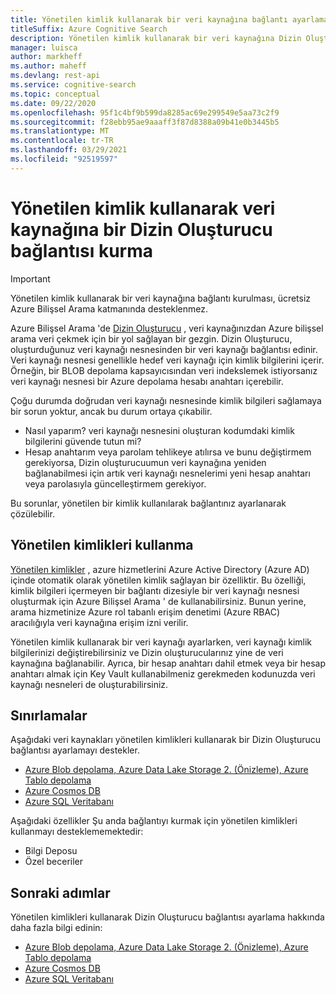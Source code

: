 ```yaml
---
title: Yönetilen kimlik kullanarak bir veri kaynağına bağlantı ayarlama
titleSuffix: Azure Cognitive Search
description: Yönetilen kimlik kullanarak bir veri kaynağına Dizin Oluşturucu bağlantısı ayarlamayı öğrenin
manager: luisca
author: markheff
ms.author: maheff
ms.devlang: rest-api
ms.service: cognitive-search
ms.topic: conceptual
ms.date: 09/22/2020
ms.openlocfilehash: 95f1c4bf9b599da8285ac69e299549e5aa73c2f9
ms.sourcegitcommit: f28ebb95ae9aaaff3f87d8388a09b41e0b3445b5
ms.translationtype: MT
ms.contentlocale: tr-TR
ms.lasthandoff: 03/29/2021
ms.locfileid: "92519597"
---
```

# <a name="set-up-an-indexer-connection-to-a-data-source-using-a-managed-identity"></a>Yönetilen kimlik kullanarak veri kaynağına bir Dizin Oluşturucu bağlantısı kurma

> [!IMPORTANT] 
> Yönetilen kimlik kullanarak bir veri kaynağına bağlantı kurulması, ücretsiz Azure Bilişsel Arama katmanında desteklenmez.

Azure Bilişsel Arama 'de [Dizin Oluşturucu](search-indexer-overview.md) , veri kaynağınızdan Azure bilişsel arama veri çekmek için bir yol sağlayan bir gezgin. Dizin Oluşturucu, oluşturduğunuz veri kaynağı nesnesinden bir veri kaynağı bağlantısı edinir. Veri kaynağı nesnesi genellikle hedef veri kaynağı için kimlik bilgilerini içerir. Örneğin, bir BLOB depolama kapsayıcısından veri indekslemek istiyorsanız veri kaynağı nesnesi bir Azure depolama hesabı anahtarı içerebilir.

Çoğu durumda doğrudan veri kaynağı nesnesinde kimlik bilgileri sağlamaya bir sorun yoktur, ancak bu durum ortaya çıkabilir.
* Nasıl yaparım? veri kaynağı nesnesini oluşturan kodumdaki kimlik bilgilerini güvende tutun mi?
* Hesap anahtarım veya parolam tehlikeye atılırsa ve bunu değiştirmem gerekiyorsa, Dizin oluşturucuumun veri kaynağına yeniden bağlanabilmesi için artık veri kaynağı nesnelerimi yeni hesap anahtarı veya parolasıyla güncelleştirmem gerekiyor.

Bu sorunlar, yönetilen bir kimlik kullanılarak bağlantınız ayarlanarak çözülebilir.

## <a name="using-managed-identities"></a>Yönetilen kimlikleri kullanma

[Yönetilen kimlikler](../active-directory/managed-identities-azure-resources/overview.md) , azure hizmetlerini Azure Active Directory (Azure AD) içinde otomatik olarak yönetilen kimlik sağlayan bir özelliktir. Bu özelliği, kimlik bilgileri içermeyen bir bağlantı dizesiyle bir veri kaynağı nesnesi oluşturmak için Azure Bilişsel Arama ' de kullanabilirsiniz. Bunun yerine, arama hizmetinize Azure rol tabanlı erişim denetimi (Azure RBAC) aracılığıyla veri kaynağına erişim izni verilir.

Yönetilen kimlik kullanarak bir veri kaynağı ayarlarken, veri kaynağı kimlik bilgilerinizi değiştirebilirsiniz ve Dizin oluşturucularınız yine de veri kaynağına bağlanabilir. Ayrıca, bir hesap anahtarı dahil etmek veya bir hesap anahtarı almak için Key Vault kullanabilmeniz gerekmeden kodunuzda veri kaynağı nesneleri de oluşturabilirsiniz.

## <a name="limitations"></a>Sınırlamalar

Aşağıdaki veri kaynakları yönetilen kimlikleri kullanarak bir Dizin Oluşturucu bağlantısı ayarlamayı destekler. 

* [Azure Blob depolama, Azure Data Lake Storage 2. (Önizleme), Azure Tablo depolama](search-howto-managed-identities-storage.md)
* [Azure Cosmos DB](search-howto-managed-identities-cosmos-db.md)
* [Azure SQL Veritabanı](search-howto-managed-identities-sql.md)

Aşağıdaki özellikler Şu anda bağlantıyı kurmak için yönetilen kimlikleri kullanmayı desteklememektedir:
* Bilgi Deposu
* Özel beceriler
 
## <a name="next-steps"></a>Sonraki adımlar

Yönetilen kimlikleri kullanarak Dizin Oluşturucu bağlantısı ayarlama hakkında daha fazla bilgi edinin:

* [Azure Blob depolama, Azure Data Lake Storage 2. (Önizleme), Azure Tablo depolama](search-howto-managed-identities-storage.md)
* [Azure Cosmos DB](search-howto-managed-identities-cosmos-db.md)
* [Azure SQL Veritabanı](search-howto-managed-identities-sql.md)
